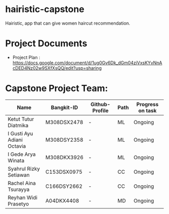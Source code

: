 # hairistic-capstone
Hairistic, app that can give women haircut recommendation.

# Project Documents
- Project Plan : https://docs.google.com/document/d/1ug0Gv6Dk_dGm04ziVxsKYvNnAcDED4Nz02w9SXfXsQQ/edit?usp=sharing

# Capstone Project Team:
| Name  | Bangkit-ID | Github-Profile  | Path | Progress on task |
| ------------- | ------------- | ------------- | ------------- | ------------- |
| Ketut Tutur Diatmika  | M308DSX2478  | -  | ML  | Ongoing  |
| I Gusti Ayu Adiani Octavia  | M308DSY2358  | -  | ML  | Ongoing  |
| I Gede Arya Winata  | M308DKX3926  | -  | ML  | Ongoing  |
| Syahrul Rizky Setiawan  | C153DSX0975  | -  | CC  | Ongoing  |
| Rachel Aina Tsurayya  | C166DSY2662  | -  | CC  | Ongoing  |
| Reyhan Widi Prasetyo  | A04DKX4408  | -  | MD  | Ongoing  |
